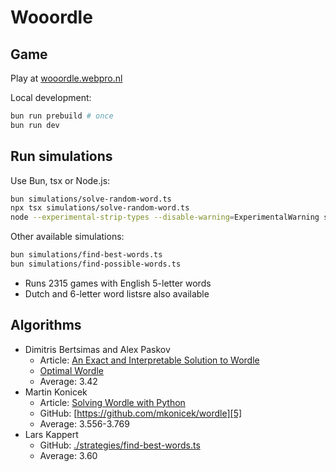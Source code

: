 # Wooordle

## Game

Play at [wooordle.webpro.nl][1]

Local development:

```sh
bun run prebuild # once
bun run dev
```

## Run simulations

Use Bun, tsx or Node.js:

```sh
bun simulations/solve-random-word.ts
npx tsx simulations/solve-random-word.ts
node --experimental-strip-types --disable-warning=ExperimentalWarning simulations/solve-random-word.ts
```

Other available simulations:

```sh
bun simulations/find-best-words.ts
bun simulations/find-possible-words.ts
```

- Runs 2315 games with English 5-letter words
- Dutch and 6-letter word listsre also available

## Algorithms

- Dimitris Bertsimas and Alex Paskov
  - Article: [An Exact and Interpretable Solution to Wordle][3]
  - [Optimal Wordle][2]
  - Average: 3.42
- Martin Konicek
  - Article: [Solving Wordle with Python][4]
  - GitHub: [https://github.com/mkonicek/wordle][5]
  - Average: 3.556-3.769
- Lars Kappert
  - GitHub: [./strategies/find-best-words.ts][6]
  - Average: 3.60

[1]: https://wooordle.webpro.nl
[2]: https://wordleopt.com
[3]: https://auction-upload-files.s3.amazonaws.com/Wordle_Paper_Final.pdf
[4]: https://coding-time.co/wordle/
[5]: https://github.com/mkonicek/wordle
[6]: https://github.com/webpro/wooordle/blob/main/strategies/find-best-words.ts
